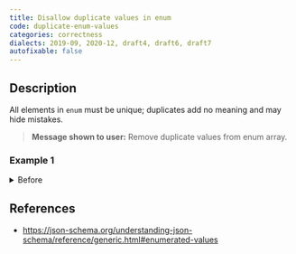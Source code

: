 ```yaml
---
title: Disallow duplicate values in enum
code: duplicate-enum-values
categories: correctness
dialects: 2019-09, 2020-12, draft4, draft6, draft7
autofixable: false
---
```


## Description
All elements in `enum` must be unique; duplicates add no meaning and may hide mistakes.

> **Message shown to user:**
> Remove duplicate values from enum array.

### Example 1
<details><summary>Before</summary>

```json
{
  "enum": [
    "a",
    "b",
    "a"
  ]
}
```
</details>

## References
* <https://json-schema.org/understanding-json-schema/reference/generic.html#enumerated-values>
